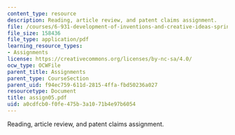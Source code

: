 ```yaml
---
content_type: resource
description: Reading, article review, and patent claims assignment.
file: /courses/6-931-development-of-inventions-and-creative-ideas-spring-2008/a0cdfcb0f0fe475b3a1071b4e97b6054_assign05.pdf
file_size: 158436
file_type: application/pdf
learning_resource_types:
- Assignments
license: https://creativecommons.org/licenses/by-nc-sa/4.0/
ocw_type: OCWFile
parent_title: Assignments
parent_type: CourseSection
parent_uid: f94ec759-611d-2815-4ffa-fbd50236a027
resourcetype: Document
title: assign05.pdf
uid: a0cdfcb0-f0fe-475b-3a10-71b4e97b6054
---
```

Reading, article review, and patent claims assignment.